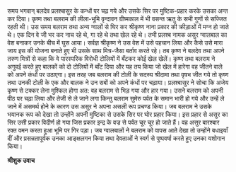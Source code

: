 समय भगवान् बलदेव प्रलश्बासुर के कन्धों पर चढ़ गये और उसके सिर पर मुष्टिक-प्रहार करके उसका अन्त कर दिया। कृष्ण तथा बलराम की लीला-भूमि वृन्दावन ग्रीष्मकाल में भी वसन्त ऋतु के सभी गुणों से सज्जित रहती थी। उस समय बलराम तथा अन्य ग्वालों से घिर कर श्रीकृष्ण नाना प्रकार की क्रीड़ाओं में मग्न हो जाते थे। एक दिन वे जी भर कर नाच रहे थे, गा रहे थे तथा खेल रहे थे। तभी प्रलश्ब नामक असुर ग्वालबाल का वेश बनाकर उनके बीच में घुस आया। सर्वज्ञ श्रीकृष्ण ने उस वेश में उसे पहचान लिया और कैसे उसे मारा जाय इस की योजना बनाते हुए भी उसके साथ मित्र-जैसा बर्ताव करते रहे। तब कृष्ण ने बलदेव तथा अपने तरुण मित्रों से कहा कि वे पारस्परिक विरोधी टोलियों में बँटकर कोई खेल खेलें। कृष्ण तथा बलराम ने अगुवई करते हुए बालकों को दो टोलियों में बाँट दिया और यह तय किया जो खेल में हारेगा वह जीतने वाले को अपने कंधों पर उठाएगा। इस तरह जब बलराम की टोली के सदस्य श्रीदामा तथा वृषभ जीत गये तो कृष्ण तथा उनकी टोली के एक और बालक ने उन सबों को अपने कंधों पर चढ़ाया। प्रलश्बासुर ने सोचा कि अजेय कृष्ण से टक्कर लेना मुश्किल होगा अत: वह बलराम से भिड़ गया और हार गया। उसने बलराम को अपनी पीठ पर चढ़ा लिया और तेजी से ले जाने लगा किन्तु बलराम सुमेरु पर्वत के समान भारी हो गये और उन्हें ले जाने में असमर्थ होने के कारण उस असुर ने अपना असली रूप प्रचण्ड किया। जब बलराम ने उसके भयानक रूप को देखा तो उन्होंने अपनी मुष्टिका से उसके सिर पर घोर प्रहार किया। इस प्रहार से असुर का सिर उसी प्रकार विदीर्ण हो गया जिस प्रकार इन्द्र के वज्र से पर्वत चूर चूर हो जाते हैं। वह असुर बारश्बार रक्त वमन करता हुआ भूमि पर गिर पड़ा। जब ग्वालबालों ने बलराम को वापस आते देखा तो उन्होंने बधाइयाँ दीं और प्रसन्नतापूर्वक उनका आङ्क्षलगन किया तथा देवताओं ने स्वर्ग से पुष्पवर्षा करते हुए उनका यशोगान किया।  

**श्रीशुक उवाच** 